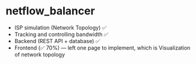 # netflow_balancer

- ISP simulation (Network Topology) ✅  
- Tracking and controlling bandwidth ✅
- Backend (REST API + database) ✅
- Frontend (✅ 70%) — left one page to implement, which is Visualization of network topology
